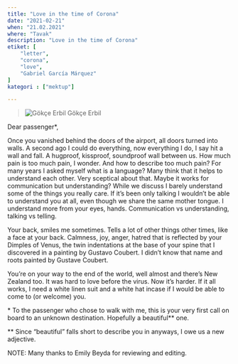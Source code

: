 ```yaml
---
title: "Love in the time of Corona"
date: "2021-02-21"
when: "21.02.2021"
where: "Tavak"
description: "Love in the time of Corona"
etiket: [
    "letter",
    "corona",
    "love",
    "Gabriel García Márquez"
]
kategori : ["mektup"]

---
```


>![Gökçe Erbil](/images/gokce-erbil-passenger.jpg) Gökçe Erbil

Dear passenger\*,

Once you vanished behind the doors of the airport, all doors turned into walls. A second ago I could do everything, now everything I do, I say hit a wall and fall. A hugproof, kissproof, soundproof wall between us. How much pain is too much pain, I wonder. And how to describe too much pain? For many years I asked myself what is a language? Many think that it helps to understand each other. Very sceptical about that. Maybe it works for communication but understanding? While we discuss I barely understand some of the things you really care. If it’s been only talking I wouldn’t be able to understand you at all, even though we share the same mother tongue. I understand more from your eyes, hands. Communication vs understanding, talking vs telling.

<!--more-->

Your back, smiles me sometimes. Tells a lot of other things other times, like a face at your back. Calmness, joy, anger, hatred that is reflected by your Dimples of Venus, the twin indentations at the base of your spine that I discovered in a painting by Gustavo Coubert. I didn’t know that name and roots painted by Gustave Coubert.

You’re on your way to the end of the world, well almost and there’s New Zealand too. It was hard to love before the virus. Now it’s harder. If it all works, I need a white linen suit and a white hat incase if I would be able to come to (or welcome) you.

\* To the passenger who chose to walk with me, this is your very first call on board to an unknown destination. Hopefully a beautiful\*\* one.

\*\* Since “beautiful” falls short to describe you in anyways, I owe us a new adjective.


NOTE: Many thanks to Emily Beyda for reviewing and editing.
